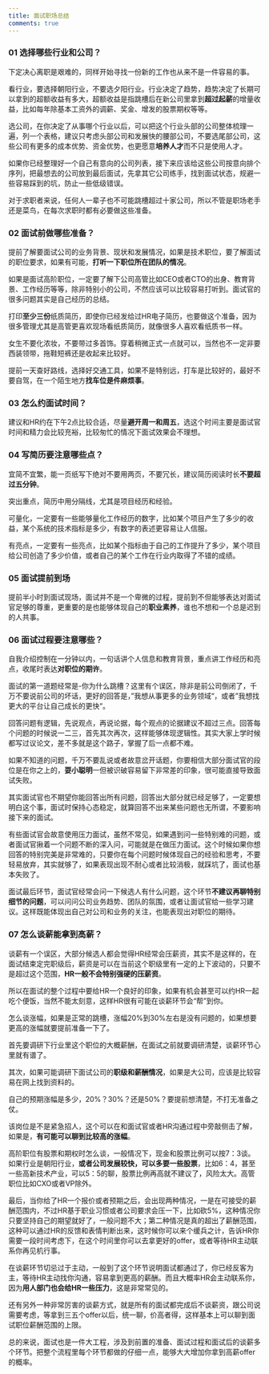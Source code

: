 ```yaml
---
title: 面试职场总结
comments: true
---
```


### 01 选择哪些行业和公司？

下定决心离职是艰难的，同样开始寻找一份新的工作也从来不是一件容易的事。

看行业，要选择朝阳行业，不要选夕阳行业。行业决定了趋势，趋势决定了长期可以拿到的超额收益有多大，超额收益是指跳槽后在新公司里拿到**超过起薪**的增量收益，比如每年除基本工资外的调薪、奖金、增发的股票期权等等。

选公司，在你决定了从事哪个行业以后，可以把这个行业头部的公司整体梳理一遍，列一个表格，建议只考虑头部公司和发展快的腰部公司，不要选尾部公司，这些公司有更多的成本优势、资金优势，也更愿意**培养人才**而不只是使用人才。

如果你已经整理好一个自己有意向的公司列表，接下来应该给这些公司按意向排个序列，把最想去的公司放到最后面试，先拿其它公司练手，找到面试状态，规避一些容易踩到的坑，防止一些低级错误。

对于求职者来说，任何人一辈子也不可能跳槽超过十家公司，所以不管是职场老手还是菜鸟，在每次求职时都有必要做这些准备。

### 02 面试前做哪些准备？

提前了解要面试公司的业务背景、现状和发展情况，如果是技术职位，要了解面试的职位要求，如果有可能，**打听一下职位所在团队的情况**。

如果是面试高阶职位，一定要了解下公司高管比如CEO或者CTO的出身、教育背景、工作经历等等，除非特别小的公司，不然应该可以比较容易打听到。面试官的很多问题其实是自己经历的总结。

打印**至少三份**纸质简历，即使你已经发给过HR电子简历，也要做这个准备，因为很多管理尤其是高管更喜欢现场看纸质简历，就像很多人喜欢看纸质书一样。

女生不要化浓妆，不要带过多首饰。穿着稍微正式一点就可以，当然也不一定非要西装领带，拖鞋短裤还是收起来比较好。

提前一天查好路线，选择好交通工具，如果不是特别远，打车是比较好的，最好不要自驾，在一个陌生地方**找车位是件麻烦事**。

### 03 怎么约面试时间？

建议和HR约在下午2点比较合适，尽量**避开周一和周五**，选这个时间主要是面试官时间和精力会比较充裕，比较匆忙的情况下面试效果会不理想。

### 04 写简历要注意哪些点？

宜简不宜繁，能一页纸写下绝对不要用两页，不要冗长，建议简历阅读时长**不要超过五分钟**。

突出重点，简历中用分隔线，尤其是项目经历和经验。

可量化，一定要有一些能够量化工作经历的数字，比如某个项目产生了多少的收益，某个系统的技术指标是多少，有数字的表述更容易让人信服。

有亮点，一定要有一些亮点，比如某个指标由于自己的工作提升了多少，某个项目给公司创造了多少价值，或者自己的某个工作在行业内取得了不错的成绩。

### 05 面试提前到场

提前半小时到面试现场，面试并不是一个卑微的过程，提前到不但能够表达对面试官足够的尊重，更重要的是也能够体现自己的**职业素养**，谁也不想和一个总是迟到的人共事。

### 06 面试过程要注意哪些？

自我介绍控制在一分钟以内，一句话讲个人信息和教育背景，重点讲工作经历和亮点，收尾时表达**对职位的期许**。

面试的第一道题经常是-你为什么跳槽？这里有个误区，除非是前公司倒闭了，千万不要说前公司的坏话，更好的回答是，”我想从事更多的业务领域“，或者”我想找更大的平台让自己成长的更快“。

回答问题有逻辑，先说观点，再说论据，每个观点的论据建议不超过三点。回答每个问题的时候说一二三，首先其次再次，这样能够体现逻辑性。其实大家上学时候都写过议论文，差不多就是这个路子，掌握了后一点都不难。

如果不知道的问题，千万不要乱说或者故意岔开话题，你要相信大部分面试官的段位是在你之上的，**耍小聪明**一但被识破容易留下非常差的印象，很可能直接导致面试失败。

其实面试官也不期望你能回答出所有问题，回答出大部分就已经足够了，一定要想明白这个事，面试时保持心态稳定，就算回答不出来某些问题也无所谓，不要影响接下来的面试。

有些面试官会故意使用压力面试，虽然不常见，如果遇到问一些特别难的问题，或者面试官揪着一个问题不断的深入问，可能就是在做压力面试。这个时候如果你想回答的特别完美是非常难的，只要你在每个问题时候体现自己的经验和思考，不要轻易放弃，其实就够了，如果表现出现不耐心或者比较消极，就踩坑了，面试也基本失败了。

面试最后环节，面试官经常会问一下候选人有什么问题，这个环节**不建议再聊特别细节的问题**，可以问问公司业务趋势、团队的氛围，或者让面试官给一些学习建议。这样既能体现出自己对公司和业务的关注，也能表现出对职位的期待。

### 07 怎么谈薪能拿到高薪？

谈薪有一个误区，大部分候选人都会觉得HR经常会压薪资，其实不是这样的，在面试结束定完职级后，薪资是可以在当前这个职级里有一定的上下波动的，只要不是超过这个范围，**HR一般不会特别强硬的压薪资**。

所以在面试的整个过程中要给HR一个良好的印象，如果有机会甚至可以约HR一起吃个便饭，当然不能太刻意，这样HR很有可能在谈薪环节会“帮”到你。

怎么谈涨幅，如果是正常的跳槽，涨幅20%到30%左右是没有问题的，如果想要更高的涨幅就要提前准备一下了。

首先要调研下行业里这个职位的大概薪酬，在面试之前就要调研清楚，谈薪环节心里就有谱了。

其次，如果可能调研下面试公司的**职级和薪酬情况**，如果是大公司，应该是比较容易在网上找到资料的。

自己的预期涨幅是多少，20%？30%？还是50%？要提前想清楚，不打无准备之仗。

该岗位是不是紧急招人，这个可以在和面试官或者HR沟通过程中旁敲侧击了解，如果是，**有可能可以聊到比较高的涨幅**。

高阶职位有股票和期权时怎么谈，一般情况下，现金和股票比例可以按7：3谈。如果行业是朝阳行业，**或者公司发展较快，可以多要一些股票**，比如6：4，甚至一些高新技术产业，可以5：5的聊，股票比例再高就不建议了，风险太大。高管职位比如CXO或者VP除外。

最后，当你给了HR一个报价或者预期之后，会出现两种情况，一是在可接受的薪酬范围内，不过HR基于职业习惯或者公司要求会压一下，比如砍5%，这种情况你只要坚持自己的期望就好了，一般问题不大；第二种情况是真的超出了薪酬范围，这种可以通过HR的反馈和表情判断出来，这时候你可以来个缓兵之计，告诉HR你需要一段时间考虑下，在这个时间里你可以去拿更好的offer，或者等待HR主动联系你再见机行事。

在谈薪环节切忌过于主动，一般到了这个环节说明面试都通过了，你已经反客为主，等待HR主动找你沟通，容易拿到更高的薪酬。而且大概率HR会主动联系你，因为**用人部门也会给HR一些压力**，这是非常常见的。

还有另外一种非常厉害的谈薪方式，就是所有的面试都完成后不谈薪资，跟公司说需要考虑，等拿到三五个offer以后，统一聊，价高者得，这样基本上可以聊到面试职位薪酬范围的上限。



总的来说，面试也是一件大工程，涉及到前置的准备、面试过程和面试后的谈薪多个环节。把整个流程里每个环节都做的仔细一点，能够大大增加你拿到高薪offer的概率。
